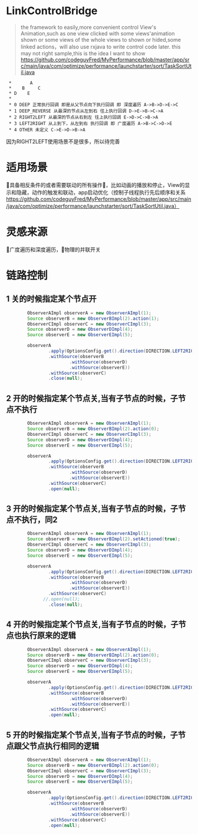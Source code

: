 # LinkControlBridge
>the framework to easily,more convenient control View's Animation,such as one view clicked with some views'animation shown or some views of the whole views to shown or hided,some linked actions，will also use rxjava to write control code later.
this may not right sample,this is the idea I want to show https://github.com/codeguyFred/MyPerformance/blob/master/app/src/main/java/com/optimize/performance/launchstarter/sort/TaskSortUtil.java

```
 *       A
 *    B     C
 * D    E
 *
 * 0 DEEP 正常执行回调 即是从父节点向下执行回调 即 深度遍历 A->B->D->E->C
 * 1 DEEP_REVERSE 从最深的节点从左到右 往上执行回调 D->E->B->C->A
 * 2 RIGHT2LEFT 从最深的节点从右到左 往上执行回调 E->D->C->B->A
 * 3 LEFT2RIGHT 从上到下，从左到右 执行回调 即 广度遍历 A->B->C->D->E
 * 4 OTHER 未定义 C->E->D->B->A

```
因为RIGHT2LEFT使用场景不是很多，所以待完善

# 适用场景
具备相反条件的或者需要联动的所有操作，比如动画的播放和停止，View的显示和隐藏，动作的触发和联动，app启动优化（控制子线程执行先后顺序和关系
https://github.com/codeguyFred/MyPerformance/blob/master/app/src/main/java/com/optimize/performance/launchstarter/sort/TaskSortUtil.java）

# 灵感来源
广度遍历和深度遍历，物理的并联开关

# 链路控制
## 1 关的时候指定某个节点开
```java
        ObserverAImpl observerA = new ObserverAImpl(1);
        Source observerB = new ObserverBImpl(2).action(1);
        ObserverCImpl observerC = new ObserverCImpl(3);
        Source observerD = new ObserverDImpl(4);
        Source observerE = new ObserverEImpl(5);

        observerA
                .apply(OptionsConfig.get().direction(DIRECTION.LEFT2RIGHT))
                .withSource(observerB
                        .withSource(observerD)
                        .withSource(observerE))
                .withSource(observerC)
                .close(null);
```

## 2 开的时候指定某个节点关,当有子节点的时候，子节点不执行
```java
        ObserverAImpl observerA = new ObserverAImpl(1);
        Source observerB = new ObserverBImpl(2).action(0);
        ObserverCImpl observerC = new ObserverCImpl(3);
        Source observerD = new ObserverDImpl(4);
        Source observerE = new ObserverEImpl(5);

        observerA
                .apply(OptionsConfig.get().direction(DIRECTION.LEFT2RIGHT))
                .withSource(observerB
                        .withSource(observerD)
                        .withSource(observerE))
                .withSource(observerC)
                .open(null);
```
## 3 开的时候指定某个节点关,当有子节点的时候，子节点不执行，同2
```java
        ObserverAImpl observerA = new ObserverAImpl(1);
        Source observerB = new ObserverBImpl(2).setActioned(true);
        ObserverCImpl observerC = new ObserverCImpl(3);
        Source observerD = new ObserverDImpl(4);
        Source observerE = new ObserverEImpl(5);

        observerA
                .apply(OptionsConfig.get().direction(DIRECTION.LEFT2RIGHT))
                .withSource(observerB
                        .withSource(observerD)
                        .withSource(observerE))
                .withSource(observerC)
              //.open(null);
                .close(null);
 ```

## 4 开的时候指定某个节点关,当有子节点的时候，子节点也执行原来的逻辑
```java
        ObserverAImpl observerA = new ObserverAImpl(1);
        Source observerB = new ObserverBImpl(2).action(0);
        ObserverCImpl observerC = new ObserverCImpl(3);
        Source observerD = new ObserverDImpl(4);
        Source observerE = new ObserverEImpl(5);

        observerA
                .apply(OptionsConfig.get().direction(DIRECTION.LEFT2RIGHT).action(1))
                .withSource(observerB
                        .withSource(observerD)
                        .withSource(observerE))
                .withSource(observerC)
                .open(null);
```        

## 5 开的时候指定某个节点关,当有子节点的时候，子节点跟父节点执行相同的逻辑
```java
        ObserverAImpl observerA = new ObserverAImpl(1);
        Source observerB = new ObserverBImpl(2).action(0);
        ObserverCImpl observerC = new ObserverCImpl(3);
        Source observerD = new ObserverDImpl(4);
        Source observerE = new ObserverEImpl(5);

        observerA
                .apply(OptionsConfig.get().direction(DIRECTION.LEFT2RIGHT).action(0))
                .withSource(observerB
                        .withSource(observerD)
                        .withSource(observerE))
                .withSource(observerC)
                .open(null);
```
